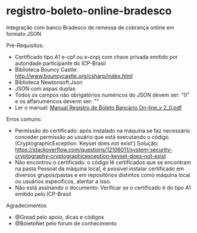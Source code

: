# registro-boleto-online-bradesco
Integração com banco Bradesco de remessa de cobrança online em formato JSON

Pré-Requisitos:

- Certificado tipo A1 e-cpf ou e-cnpj com chave privada emitido por autoridade participante do ICP-Brasil
- Biblioteca Bouncy Castle: http://www.bouncycastle.org/csharp/index.html
- Biblioteca Newtonsoft.Json
- JSON com aspas duplas
- Todos os campos não obrigatórios numéricos do JSON devem ser: "0" e os alfanuméricos deverm ser: ""
- Ler o manual: [Manual Registro de Boleto Bancário On-line_v 2_0.pdf]

Erros comuns:

- Permissão do certificado: após instalado na máquina se faz necessário conceder permissão ao usuário que está executando o código. (CryptographicException 'Keyset does not exist') Solução: https://stackoverflow.com/questions/12106011/system-security-cryptography-cryptographicexception-keyset-does-not-exist
- Não encontrou o certificado: o código lê certificados que se encontram na pasta Pessoal da máquina local, é possível instalar certificado em diversos grupos/pastas e em repositórios distintos como máquina local ou usuários específicos, atentar a isso.
- Não está assinando o documento: Verificar se o certificado é do tipo A1 emitido pelo ICP-Brasil


Agradecimentos
- @Gread pelo apoio, dicas e códigos
- @BoletoNet pelo forum de conhecimento

[Manual Registro de Boleto Bancário On-line_v 2_0.pdf]: <https://github.com/hgmauri/registro-boleto-online-bradesco/raw/master/BoletoOnline.Class/Manual_Registro_de_Boleto_Bancario_Online_Mar18.pdf>
